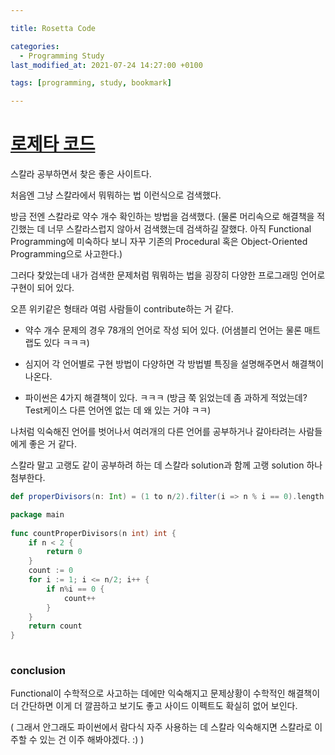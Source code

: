 ```yaml
---

title: Rosetta Code

categories:
  - Programming Study
last_modified_at: 2021-07-24 14:27:00 +0100

tags: [programming, study, bookmark]

---
```


# [로제타 코드](https://rosettacode.org/wiki/Rosetta_Code)

스칼라 공부하면서 찾은 좋은 사이트다.

처음엔 그냥 스칼라에서 뭐뭐하는 법 이런식으로 검색했다.

방금 전엔 스칼라로 약수 개수 확인하는 방법을 검색했다. (물론 머리속으로 해결책을 적긴했는 데 너무 스칼라스럽지 않아서 검색했는데 검색하길 잘했다. 아직 Functional Programming에 미숙하다 보니 자꾸 기존의 Procedural 혹은 Object-Oriented Programming으로 사고한다.)

그러다 찾았는데 내가 검색한 문제처럼 뭐뭐하는 법을 굉장히 다양한 프로그래밍 언어로 구현이 되어 있다. 

오픈 위키같은 형태라 여럼 사람들이 contribute하는 거 같다.

* 약수 개수 문제의 경우 78개의 언어로 작성 되어 있다. (어샘블리 언어는 물론 매트랩도 있다 ㅋㅋㅋ)

* 심지어 각 언어별로 구현 방법이 다양하면 각 방법별 특징을 설명해주면서 해결책이 나온다.
* 파이썬은 4가지 해결책이 있다. ㅋㅋㅋ (방금 쭉 읽었는데 좀 과하게 적었는데? Test케이스 다른 언어엔 없는 데 왜 있는 거야 ㅋㅋ)

나처럼 익숙해진 언어를 벗어나서 여러개의 다른 언어를 공부하거나 갈아타려는 사람들에게 좋은 거 같다.

스칼라 말고 고랭도 같이 공부하려 하는 데 스칼라 solution과 함께 고랭 solution 하나 첨부한다.

~~~scala
def properDivisors(n: Int) = (1 to n/2).filter(i => n % i == 0).length
~~~

~~~go
package main
 
func countProperDivisors(n int) int {
    if n < 2 {
        return 0
    }
    count := 0
    for i := 1; i <= n/2; i++ {
        if n%i == 0 {
            count++
        }
    }
    return count
}
 
~~~



### conclusion

Functional이 수학적으로 사고하는 데에만 익숙해지고 문제상황이 수학적인 해결책이 더 간단하면 이게 더 깔끔하고 보기도 좋고 사이드 이펙트도 확실히 없어 보인다.

( 그래서 안그래도 파이썬에서 람다식 자주 사용하는 데 스칼라 익숙해지면 스칼라로 이주할 수 있는 건 이주 해봐야겠다. :) )
